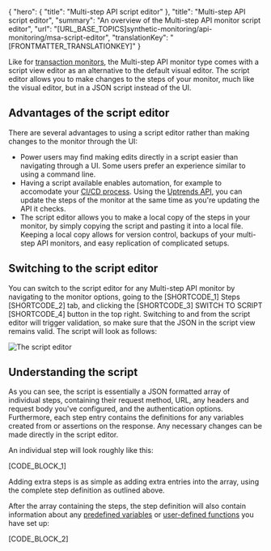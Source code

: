 {
  "hero": {
    "title": "Multi-step API script editor"
  },
  "title": "Multi-step API script editor",
  "summary": "An overview of the Multi-step API monitor script editor",
  "url": "[URL_BASE_TOPICS]synthetic-monitoring/api-monitoring/msa-script-editor",
  "translationKey": "[FRONTMATTER_TRANSLATIONKEY]"
}

Like for [transaction monitors]([LINK_URL_1]), the Multi-step API monitor type comes with a script view editor as an alternative to the default visual editor. The script editor allows you to make changes to the steps of your monitor, much like the visual editor, but in a JSON script instead of the UI. 

## Advantages of the script editor

There are several advantages to using a script editor rather than making changes to the monitor through the UI:

- Power users may find making edits directly in a script easier than navigating through a UI. Some users prefer an experience similar to using a command line. 
- Having a script available enables automation, for example to accomodate your [CI/CD process]([LINK_URL_2]). Using the [Uptrends API]([LINK_URL_3]), you can update the steps of the monitor at the same time as you're updating the API it checks. 
- The script editor allows you to make a local copy of the steps in your monitor, by simply copying the script and pasting it into a local file. Keeping a local copy allows for version control, backups of your multi-step API monitors, and easy replication of complicated setups.

## Switching to the script editor

You can switch to the script editor for any Multi-step API monitor by navigating to the monitor options, going to the [SHORTCODE_1] Steps [SHORTCODE_2] tab, and clicking the [SHORTCODE_3] SWITCH TO SCRIPT [SHORTCODE_4] button in the top right. Switching to and from the script editor will trigger validation, so make sure that the JSON in the script view remains valid. The script will look as follows:

![The script editor]([LINK_URL_4])

## Understanding the script

As you can see, the script is essentially a JSON formatted array of individual steps, containing their request method, URL, any headers and request body you've configured, and the authentication options. Furthermore, each step entry contains the definitions for any variables created from or assertions on the response. Any necessary changes can be made directly in the script editor.

An individual step will look roughly like this:

[CODE_BLOCK_1]

Adding extra steps is as simple as adding extra entries into the array, using the complete step definition as outlined above. 

After the array containing the steps, the step definition will also contain information about any [predefined variables]([LINK_URL_5]) or [user-defined functions]([LINK_URL_6]) you have set up:

[CODE_BLOCK_2]